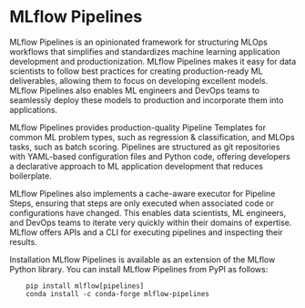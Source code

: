 # MLflow Pipelines
MLflow Pipelines is an opinionated framework for structuring MLOps workflows that simplifies and standardizes machine learning application development and productionization. MLflow Pipelines makes it easy for data scientists to follow best practices for creating production-ready ML deliverables, allowing them to focus on developing excellent models. MLflow Pipelines also enables ML engineers and DevOps teams to seamlessly deploy these models to production and incorporate them into applications.

MLflow Pipelines provides production-quality Pipeline Templates for common ML problem types, such as regression & classification, and MLOps tasks, such as batch scoring. Pipelines are structured as git repositories with YAML-based configuration files and Python code, offering developers a declarative approach to ML application development that reduces boilerplate.

MLflow Pipelines also implements a cache-aware executor for Pipeline Steps, ensuring that steps are only executed when associated code or configurations have changed. This enables data scientists, ML engineers, and DevOps teams to iterate very quickly within their domains of expertise. MLflow offers APIs and a CLI for executing pipelines and inspecting their results.

Installation
MLflow Pipelines is available as an extension of the MLflow Python library. You can install MLflow Pipelines from PyPI as follows:

        pip install mlflow[pipelines]  
        conda install -c conda-forge mlflow-pipelines  